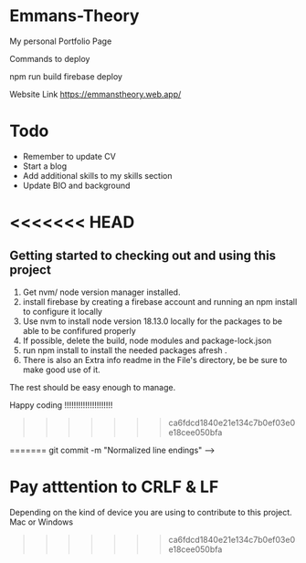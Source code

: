 # Emmans-Theory

My personal Portfolio Page

Commands to deploy

npm run build
firebase deploy

Website Link
<https://emmanstheory.web.app/>

# Todo

- Remember to update CV
- Start a blog
- Add additional skills to my skills section
- Update BIO and background

<<<<<<< HEAD
=======

## Getting started to checking out and using this project

1. Get nvm/ node version manager installed.
2. install firebase by creating a firebase account and running an npm install to configure it locally
3. Use nvm to install node version 18.13.0 locally for the packages to be able to be confifured properly
4. If possible, delete the build, node modules and package-lock.json
5. run npm install to install the needed packages afresh .
6. There is also an Extra info readme in the File's directory, be be sure to make good use of it.

The rest should be easy enough to manage.

Happy coding !!!!!!!!!!!!!!!!!!!!!

>>>>>>> ca6fdcd1840e21e134c7b0ef03e0e18cee050bfa
<!-- LF vs. CRLF:

LF (Line Feed) is represented as \n and is used for line breaks in UNIX-based systems.
CRLF (Carriage Return and Line Feed) is represented as \r\n and is used for line breaks in Windows.
The Warning Explained:

Git can be configured to automatically convert LF to CRLF when checking out code and convert it back to LF when committing. The warning you're seeing indicates that Git is performing this conversion.
"LF will be replaced by CRLF": This means that when you check out files on your Windows system, LF will be replaced with CRLF.
"The file will have its original line endings in your working directory": This is an assurance that, in your local working directory, the file will still have the LF line endings.
Why It's Relevant:

This conversion ensures that files maintain the correct line endings on both UNIX-based systems and Windows. If not managed properly, different line endings can cause unexpected behavior in applications.
Handling the Warning:

If you want Git to handle line endings automatically, you can set the core.autocrlf configuration:
On Windows: git config --global core.autocrlf true
On Linux/Mac: git config --global core.autocrlf input
If you already have a repository and want to normalize the line endings, you can do:
bash
Copy code
git add --renormalize .
<<<<<<< HEAD
git commit -m "Normalized line endings" -->
=======
git commit -m "Normalized line endings" -->

# Pay atttention to CRLF & LF

Depending on the kind of device you are using to contribute to this project.
Mac or Windows
>>>>>>> ca6fdcd1840e21e134c7b0ef03e0e18cee050bfa
